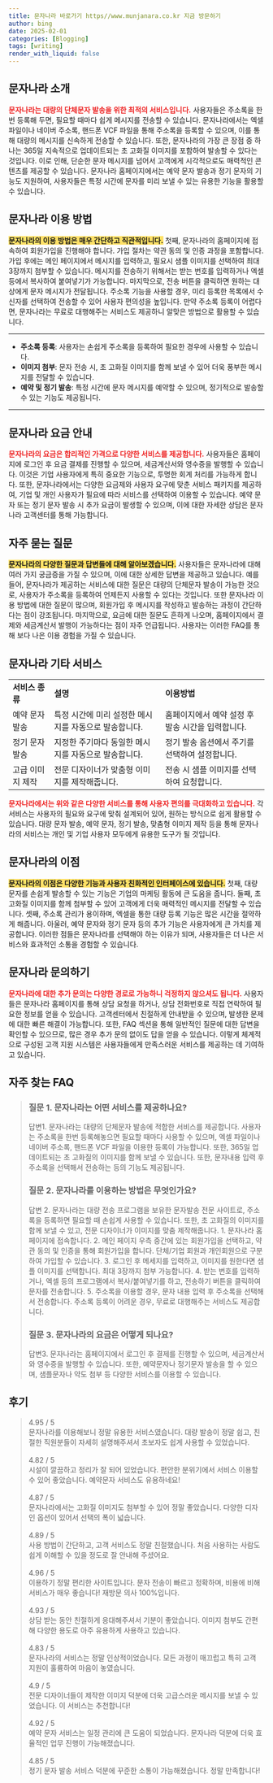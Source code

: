 ```yaml
---
title: 문자나라 바로가기 https//www.munjanara.co.kr 지금 방문하기
author: bing
date: 2025-02-01
categories: [Blogging]
tags: [writing]
render_with_liquid: false
---
```



<h2 id='문자나라_소개'>문자나라 소개</h2>

<p><b><span style="color: #ee2323;">문자나라는 대량의 단체문자 발송을 위한 최적의 서비스입니다.</span></b> 사용자들은 주소록을 한 번 등록해 두면, 필요할 때마다 쉽게 메시지를 전송할 수 있습니다. 문자나라에서는 엑셀 파일이나 네이버 주소록, 핸드폰 VCF 파일을 통해 주소록을 등록할 수 있으며, 이를 통해 대량의 메시지를 신속하게 전송할 수 있습니다. 또한, 문자나라의 가장 큰 장점 중 하나는 365일 지속적으로 업데이트되는 초 고화질 이미지를 포함하여 발송할 수 있다는 것입니다. 이로 인해, 단순한 문자 메시지를 넘어서 고객에게 시각적으로도 매력적인 콘텐츠를 제공할 수 있습니다. 문자나라 홈페이지에서는 예약 문자 발송과 정기 문자의 기능도 지원하여, 사용자들은 특정 시간에 문자를 미리 보낼 수 있는 유용한 기능을 활용할 수 있습니다.</p>

<h2 id='문자나라_이용방법'>문자나라 이용 방법</h2>

<p><b><span style="background-color: #ffe066;">문자나라의 이용 방법은 매우 간단하고 직관적입니다.</span></b> 첫째, 문자나라의 홈페이지에 접속하여 회원가입을 진행해야 합니다. 가입 절차는 약관 동의 및 인증 과정을 포함합니다. 가입 후에는 메인 페이지에서 메시지를 입력하고, 필요시 샘플 이미지를 선택하여 최대 3장까지 첨부할 수 있습니다. 메시지를 전송하기 위해서는 받는 번호를 입력하거나 엑셀 등에서 복사하여 붙여넣기가 가능합니다. 마지막으로, 전송 버튼을 클릭하면 원하는 대상에게 문자 메시지가 전달됩니다. 주소록 기능을 사용할 경우, 미리 등록한 목록에서 수신자를 선택하여 전송할 수 있어 사용자 편의성을 높입니다. 만약 주소록 등록이 어렵다면, 문자나라는 무료로 대행해주는 서비스도 제공하니 알맞은 방법으로 활용할 수 있습니다.</p>

<hr />

<ul>
    <li><b>주소록 등록</b>: 사용자는 손쉽게 주소록을 등록하여 필요한 경우에 사용할 수 있습니다.</li>
    <li><b>이미지 첨부</b>: 문자 전송 시, 초 고화질 이미지를 함께 보낼 수 있어 더욱 풍부한 메시지를 전달할 수 있습니다.</li>
    <li><b>예약 및 정기 발송</b>: 특정 시간에 문자 메시지를 예약할 수 있으며, 정기적으로 발송할 수 있는 기능도 제공됩니다.</li>
</ul>

<hr />

<h2 id='문자나라_요금_안내'>문자나라 요금 안내</h2>

<p><b><span style="color: #ee2323;">문자나라의 요금은 합리적인 가격으로 다양한 서비스를 제공합니다.</span></b> 사용자들은 홈페이지에 로그인 후 요금 결제를 진행할 수 있으며, 세금계산서와 영수증을 발행할 수 있습니다. 이것은 기업 사용자에게 특히 중요한 기능으로, 투명한 회계 처리를 가능하게 합니다. 또한, 문자나라에서는 다양한 요금제와 사용자 요구에 맞춘 서비스 패키지를 제공하여, 기업 및 개인 사용자가 필요에 따라 서비스를 선택하여 이용할 수 있습니다. 예약 문자 또는 정기 문자 발송 시 추가 요금이 발생할 수 있으며, 이에 대한 자세한 상담은 문자나라 고객센터를 통해 가능합니다.</p>

<h2 id='문자나라_자주_묻는_질문'>자주 묻는 질문</h2>

<p><b><span style="background-color: #ffe066;">문자나라의 다양한 질문과 답변들에 대해 알아보겠습니다.</span></b> 사용자들은 문자나라에 대해 여러 가지 궁금증을 가질 수 있으며, 이에 대한 상세한 답변을 제공하고 있습니다. 예를 들어, 문자나라가 제공하는 서비스에 대한 질문은 대량의 단체문자 발송이 가능한 것으로, 사용자가 주소록을 등록하여 언제든지 사용할 수 있다는 것입니다. 또한 문자나라 이용 방법에 대한 질문이 많으며, 회원가입 후 메시지를 작성하고 발송하는 과정이 간단하다는 점이 강조됩니다. 마지막으로, 요금에 대한 질문도 흔하게 나오며, 홈페이지에서 결제와 세금계산서 발행이 가능하다는 점이 자주 언급됩니다. 사용자는 이러한 FAQ를 통해 보다 나은 이용 경험을 가질 수 있습니다.</p>

<h2 id='문자나라_기타_서비스'>문자나라 기타 서비스</h2>

<table>
    <tr>
        <td><b>서비스 종류</b></td>
        <td><b>설명</b></td>
        <td><b>이용방법</b></td>
    </tr>
    <tr>
        <td>예약 문자 발송</td>
        <td>특정 시간에 미리 설정한 메시지를 자동으로 발송합니다.</td>
        <td>홈페이지에서 예약 설정 후 발송 시간을 입력합니다.</td>
    </tr>
    <tr>
        <td>정기 문자 발송</td>
        <td>지정한 주기마다 동일한 메시지를 자동으로 발송합니다.</td>
        <td>정기 발송 옵션에서 주기를 선택하여 설정합니다.</td>
    </tr>
    <tr>
        <td>고급 이미지 제작</td>
        <td>전문 디자이너가 맞춤형 이미지를 제작해줍니다.</td>
        <td>전송 시 샘플 이미지를 선택하여 요청합니다.</td>
    </tr>
</table>

<p><b><span style="color: #ee2323;">문자나라에서는 위와 같은 다양한 서비스를 통해 사용자 편의를 극대화하고 있습니다.</span></b> 각 서비스는 사용자의 필요와 요구에 맞춰 설계되어 있어, 원하는 방식으로 쉽게 활용할 수 있습니다. 대량 문자 발송, 예약 문자, 정기 발송, 맞춤형 이미지 제작 등을 통해 문자나라의 서비스는 개인 및 기업 사용자 모두에게 유용한 도구가 될 것입니다.</p>

<h2 id='문자나라_이점'>문자나라의 이점</h2>

<p><b><span style="background-color: #ffe066;">문자나라의 이점은 다양한 기능과 사용자 친화적인 인터페이스에 있습니다.</span></b> 첫째, 대량 문자를 손쉽게 발송할 수 있는 기능은 기업의 마케팅 활동에 큰 도움을 줍니다. 둘째, 초 고화질 이미지를 함께 첨부할 수 있어 고객에게 더욱 매력적인 메시지를 전달할 수 있습니다. 셋째, 주소록 관리가 용이하며, 엑셀을 통한 대량 등록 기능은 많은 시간을 절약하게 해줍니다. 아울러, 예약 문자와 정기 문자 등의 추가 기능은 사용자에게 큰 가치를 제공합니다. 이러한 점들은 문자나라를 선택해야 하는 이유가 되며, 사용자들은 더 나은 서비스와 효과적인 소통을 경험할 수 있습니다.</p>

<h2 id='문자나라_문의하기'>문자나라 문의하기</h2>

<p><b><span style="color: #ee2323;">문자나라에 대한 추가 문의는 다양한 경로로 가능하니 걱정하지 않으셔도 됩니다.</span></b> 사용자들은 문자나라 홈페이지를 통해 상담 요청을 하거나, 상담 전화번호로 직접 연락하여 필요한 정보를 얻을 수 있습니다. 고객센터에서 친절하게 안내받을 수 있으며, 발생한 문제에 대한 빠른 해결이 가능합니다. 또한, FAQ 섹션을 통해 일반적인 질문에 대한 답변을 확인할 수 있으므로, 많은 경우 추가 문의 없이도 답을 얻을 수 있습니다. 이렇게 체계적으로 구성된 고객 지원 시스템은 사용자들에게 만족스러운 서비스를 제공하는 데 기여하고 있습니다.</p>


<h2 id='자주_찾는_FAQ'>자주 찾는 FAQ</h2>
<div itemscope="" itemtype="https://schema.org/FAQPage"> 
<blockquote> 
<div itemscope="" itemprop="mainEntity" itemtype="https://schema.org/Question"> 
<h3 itemprop="name">질문 1. 문자나라는 어떤 서비스를 제공하나요?</h3> 
<div itemscope="" itemprop="acceptedAnswer" itemtype="https://schema.org/Answer"> 
<span itemprop="text"> 
<p>답변1. 문자나라는 대량의 단체문자 발송에 적합한 서비스를 제공합니다. 사용자는 주소록을 한번 등록해놓으면 필요할 때마다 사용할 수 있으며, 엑셀 파일이나 네이버 주소록, 핸드폰 VCF 파일을 이용한 등록이 가능합니다. 또한, 365일 업데이트되는 초 고화질의 이미지를 함께 보낼 수 있습니다. 또한, 문자내용 입력 후 주소록을 선택해서 전송하는 등의 기능도 제공됩니다.</p> 
</span> 
</div> 
</div> 

<div itemscope="" itemprop="mainEntity" itemtype="https://schema.org/Question"> 
<h3 itemprop="name">질문 2. 문자나라를 이용하는 방법은 무엇인가요?</h3> 
<div itemscope="" itemprop="acceptedAnswer" itemtype="https://schema.org/Answer"> 
<span itemprop="text"> 
<p>답변 2. 문자나라는 대량 전송 프로그램을 보유한 문자발송 전문 사이트로, 주소록을 등록하면 필요할 때 손쉽게 사용할 수 있습니다. 또한, 초 고화질의 이미지를 함께 보낼 수 있고, 전문 디자이너가 이미지를 맞춤 제작해줍니다. 1. 문자나라 홈페이지에 접속합니다. 2. 메인 페이지 우측 중간에 있는 회원가입을 선택하고, 약관 동의 및 인증을 통해 회원가입을 합니다. 단체/기업 회원과 개인회원으로 구분하여 가입할 수 있습니다. 3. 로그인 후 메세지를 입력하고, 이미지를 원한다면 샘플 이미지를 선택합니다. 최대 3장까지 첨부 가능합니다. 4. 받는 번호를 입력하거나, 엑셀 등의 프로그램에서 복사/붙여넣기를 하고, 전송하기 버튼을 클릭하여 문자를 전송합니다. 5. 주소록을 이용할 경우, 문자 내용 입력 후 주소록을 선택해서 전송합니다. 주소록 등록이 어려운 경우, 무료로 대행해주는 서비스도 제공합니다.</p> 
</span> 
</div> 
</div> 

<div itemscope="" itemprop="mainEntity" itemtype="https://schema.org/Question"> 
<h3 itemprop="name">질문 3. 문자나라의 요금은 어떻게 되나요?</h3> 
<div itemscope="" itemprop="acceptedAnswer" itemtype="https://schema.org/Answer"> 
<span itemprop="text"> 
<p>답변3. 문자나라는 홈페이지에서 로그인 후 결제를 진행할 수 있으며, 세금계산서와 영수증을 발행할 수 있습니다. 또한, 예약문자나 정기문자 발송을 할 수 있으며, 샘플문자나 약도 첨부 등 다양한 서비스를 이용할 수 있습니다.</p> 
</span> 
</div> 
</div> 

</blockquote> 
</div>
<h2 id='후기'>후기</h2>
<div itemscope itemtype="https://schema.org/Product">
  <blockquote>
  <div itemprop="review" itemscope itemtype="https://schema.org/Review">
      <div itemprop="reviewRating" itemscope itemtype="https://schema.org/Rating"> <span itemprop="ratingValue">4.95</span> / <span itemprop="bestRating">5</span> </div>
      <span itemprop="reviewBody">문자나라를 이용해보니 정말 유용한 서비스였습니다. 대량 발송이 정말 쉽고, 친절한 직원분들이 자세히 설명해주셔서 초보자도 쉽게 사용할 수 있었습니다.</span>
  </div>
  <br>
  <div itemprop="review" itemscope itemtype="https://schema.org/Review">
      <div itemprop="reviewRating" itemscope itemtype="https://schema.org/Rating"> <span itemprop="ratingValue">4.82</span> / <span itemprop="bestRating">5</span> </div>
      <span itemprop="reviewBody">시설이 깔끔하고 정리가 잘 되어 있었습니다. 편안한 분위기에서 서비스 이용할 수 있어 좋았습니다. 예약문자 서비스도 유용하네요!</span>
  </div>
  <br>
  <div itemprop="review" itemscope itemtype="https://schema.org/Review">
      <div itemprop="reviewRating" itemscope itemtype="https://schema.org/Rating"> <span itemprop="ratingValue">4.87</span> / <span itemprop="bestRating">5</span> </div>
      <span itemprop="reviewBody">문자나라에서는 고화질 이미지도 첨부할 수 있어 정말 좋았습니다. 다양한 디자인 옵션이 있어서 선택의 폭이 넓습니다.</span>
  </div>
  <br>
  <div itemprop="review" itemscope itemtype="https://schema.org/Review">
      <div itemprop="reviewRating" itemscope itemtype="https://schema.org/Rating"> <span itemprop="ratingValue">4.89</span> / <span itemprop="bestRating">5</span> </div>
      <span itemprop="reviewBody">사용 방법이 간단하고, 고객 서비스도 정말 친절했습니다. 처음 사용하는 사람도 쉽게 이해할 수 있을 정도로 잘 안내해 주셨어요.</span>
  </div>
  <br>
  <div itemprop="review" itemscope itemtype="https://schema.org/Review">
      <div itemprop="reviewRating" itemscope itemtype="https://schema.org/Rating"> <span itemprop="ratingValue">4.96</span> / <span itemprop="bestRating">5</span> </div>
      <span itemprop="reviewBody">이용하기 정말 편리한 사이트입니다. 문자 전송이 빠르고 정확하며, 비용에 비해 서비스가 매우 좋습니다! 재방문 의사 100%입니다.</span>
  </div>
  <br>
  <div itemprop="review" itemscope itemtype="https://schema.org/Review">
      <div itemprop="reviewRating" itemscope itemtype="https://schema.org/Rating"> <span itemprop="ratingValue">4.93</span> / <span itemprop="bestRating">5</span> </div>
      <span itemprop="reviewBody">상담 받는 동안 친절하게 응대해주셔서 기분이 좋았습니다. 이미지 첨부도 간편해 다양한 용도로 아주 유용하게 사용하고 있습니다.</span>
  </div>
  <br>
  <div itemprop="review" itemscope itemtype="https://schema.org/Review">
      <div itemprop="reviewRating" itemscope itemtype="https://schema.org/Rating"> <span itemprop="ratingValue">4.83</span> / <span itemprop="bestRating">5</span> </div>
      <span itemprop="reviewBody">문자나라의 서비스는 정말 인상적이었습니다. 모든 과정이 매끄럽고 특히 고객 지원이 훌륭하여 마음이 놓였습니다.</span>
  </div>
  <br>
  <div itemprop="review" itemscope itemtype="https://schema.org/Review">
      <div itemprop="reviewRating" itemscope itemtype="https://schema.org/Rating"> <span itemprop="ratingValue">4.9</span> / <span itemprop="bestRating">5</span> </div>
      <span itemprop="reviewBody">전문 디자이너들이 제작한 이미지 덕분에 더욱 고급스러운 메시지를 보낼 수 있었습니다. 이 서비스는 추천합니다!</span>
  </div>
  <br>
  <div itemprop="review" itemscope itemtype="https://schema.org/Review">
      <div itemprop="reviewRating" itemscope itemtype="https://schema.org/Rating"> <span itemprop="ratingValue">4.92</span> / <span itemprop="bestRating">5</span> </div>
      <span itemprop="reviewBody">예약 문자 서비스는 일정 관리에 큰 도움이 되었습니다. 문자나라 덕분에 더욱 효율적인 업무 진행이 가능해졌습니다.</span>
  </div>
  <br>
  <div itemprop="review" itemscope itemtype="https://schema.org/Review">
      <div itemprop="reviewRating" itemscope itemtype="https://schema.org/Rating"> <span itemprop="ratingValue">4.85</span> / <span itemprop="bestRating">5</span> </div>
      <span itemprop="reviewBody">정기 문자 발송 서비스 덕분에 꾸준한 소통이 가능해졌습니다. 정말 만족합니다!</span>
  </div>
  </blockquote>
</div>
